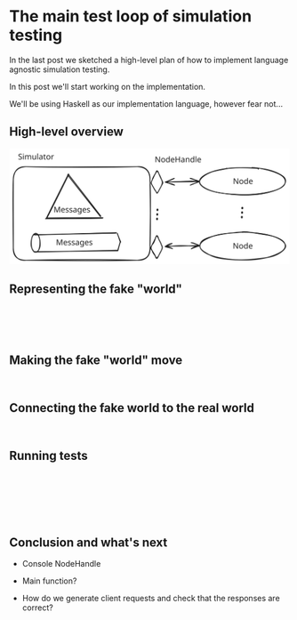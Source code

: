 # The main test loop of simulation testing

In the last post we sketched a high-level plan of how to implement
language agnostic simulation testing.

In this post we'll start working on the implementation.



We'll be using Haskell as our implementation language, however fear
not...

## High-level overview

![Picture of simulator and nodes](../image/simulator.svg)


## Representing the fake "world"

``` {.haskell include=../moskstraumen/src/Moskstraumen/Simulate.hs snippet=World}
```

``` {.haskell include=../moskstraumen/src/Moskstraumen/NodeId.hs snippet=NodeId}
```

``` {.haskell include=../moskstraumen/src/Moskstraumen/NodeHandle.hs snippet=NodeHandle}
```

``` {.haskell include=../moskstraumen/src/Moskstraumen/Simulate.hs snippet=Trace}
```

``` {.haskell include=../moskstraumen/src/Moskstraumen/Message.hs snippet=Message}
```

## Making the fake "world" move

``` {.haskell include=../moskstraumen/src/Moskstraumen/Simulate.hs snippet=stepWorld}
```

``` {.haskell include=../moskstraumen/src/Moskstraumen/Simulate.hs snippet=runWorld}
```

## Connecting the fake world to the real world

``` {.haskell include=../moskstraumen/src/Moskstraumen/Simulate.hs snippet=Deployment}
```

``` {.haskell include=../moskstraumen/src/Moskstraumen/Simulate.hs snippet=newWorld}
```

## Running tests

``` {.haskell include=../moskstraumen/src/Moskstraumen/Simulate.hs snippet=TestConfig}
```

``` {.haskell include=../moskstraumen/src/Moskstraumen/Simulate.hs snippet=defaultTestConfig}
```

``` {.haskell include=../moskstraumen/src/Moskstraumen/Workload.hs snippet=Workload}
```

``` {.haskell include=../moskstraumen/src/Moskstraumen/Simulate.hs snippet=blackboxTest}
```

``` {.haskell include=../moskstraumen/src/Moskstraumen/Simulate.hs snippet=TestResult}
```

``` {.haskell include=../moskstraumen/src/Moskstraumen/Simulate.hs snippet=runTests}
```

``` {.haskell include=../moskstraumen/src/Moskstraumen/Simulate.hs snippet=runTest}
```

## Conclusion and what's next

* Console NodeHandle

* Main function?

* How do we generate client requests and check that the responses are correct?


